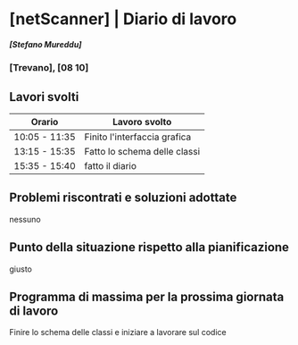 # [netScanner] | Diario di lavoro
##### [Stefano Mureddu]
### [Trevano], [08 10]

## Lavori svolti


|Orario        |Lavoro svolto                                                   |
|--------------|----------------------------------------------------------------|
|10:05 - 11:35 |Finito l'interfaccia grafica                                    |
|13:15 - 15:35 |Fatto lo schema delle classi                                    |
|15:35 - 15:40 |fatto il diario                                                 |
##  Problemi riscontrati e soluzioni adottate
nessuno

##  Punto della situazione rispetto alla pianificazione
giusto

## Programma di massima per la prossima giornata di lavoro
Finire lo schema delle classi e iniziare a lavorare sul codice
